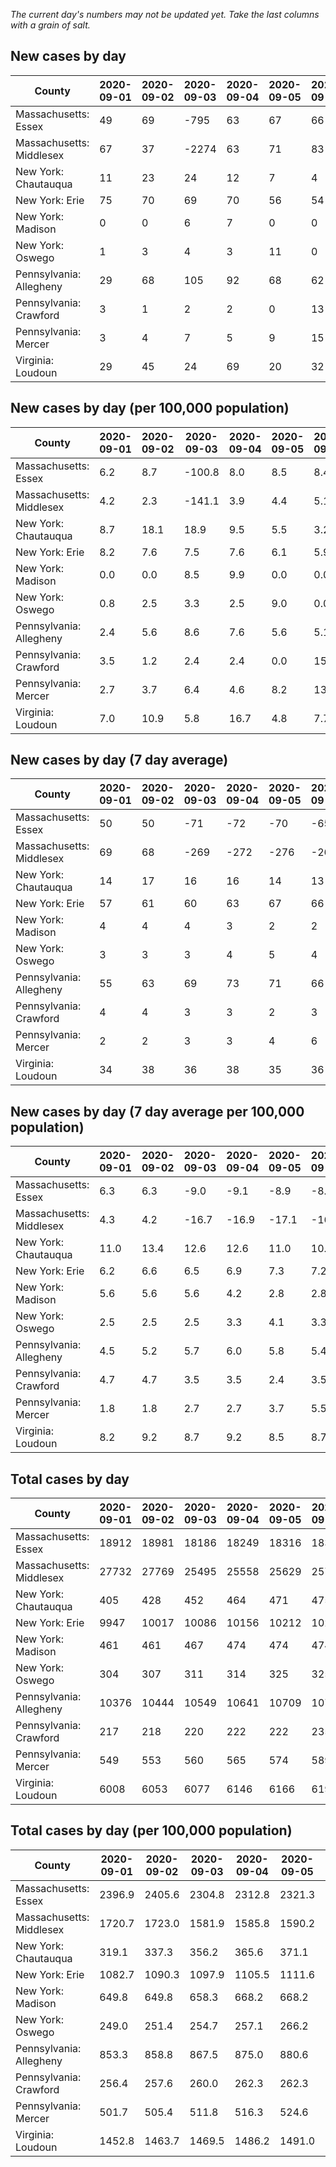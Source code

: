 _The current day's numbers may not be updated yet. Take the last columns with a grain of salt._
## New cases by day

| County | 2020-09-01 | 2020-09-02 | 2020-09-03 | 2020-09-04 | 2020-09-05 | 2020-09-06 | 2020-09-07 |
| --- | --- | --- | --- | --- | --- | --- | --- |
| Massachusetts: Essex | 49 | 69 | -795 | 63 | 67 | 66 |  |
| Massachusetts: Middlesex | 67 | 37 | -2274 | 63 | 71 | 83 |  |
| New York: Chautauqua | 11 | 23 | 24 | 12 | 7 | 4 |  |
| New York: Erie | 75 | 70 | 69 | 70 | 56 | 54 |  |
| New York: Madison | 0 | 0 | 6 | 7 | 0 | 0 |  |
| New York: Oswego | 1 | 3 | 4 | 3 | 11 | 0 |  |
| Pennsylvania: Allegheny | 29 | 68 | 105 | 92 | 68 | 62 |  |
| Pennsylvania: Crawford | 3 | 1 | 2 | 2 | 0 | 13 |  |
| Pennsylvania: Mercer | 3 | 4 | 7 | 5 | 9 | 15 |  |
| Virginia: Loudoun | 29 | 45 | 24 | 69 | 20 | 32 |  |

## New cases by day (per 100,000 population)

| County | 2020-09-01 | 2020-09-02 | 2020-09-03 | 2020-09-04 | 2020-09-05 | 2020-09-06 | 2020-09-07 |
| --- | --- | --- | --- | --- | --- | --- | --- |
| Massachusetts: Essex | 6.2 | 8.7 | -100.8 | 8.0 | 8.5 | 8.4 |  |
| Massachusetts: Middlesex | 4.2 | 2.3 | -141.1 | 3.9 | 4.4 | 5.1 |  |
| New York: Chautauqua | 8.7 | 18.1 | 18.9 | 9.5 | 5.5 | 3.2 |  |
| New York: Erie | 8.2 | 7.6 | 7.5 | 7.6 | 6.1 | 5.9 |  |
| New York: Madison | 0.0 | 0.0 | 8.5 | 9.9 | 0.0 | 0.0 |  |
| New York: Oswego | 0.8 | 2.5 | 3.3 | 2.5 | 9.0 | 0.0 |  |
| Pennsylvania: Allegheny | 2.4 | 5.6 | 8.6 | 7.6 | 5.6 | 5.1 |  |
| Pennsylvania: Crawford | 3.5 | 1.2 | 2.4 | 2.4 | 0.0 | 15.4 |  |
| Pennsylvania: Mercer | 2.7 | 3.7 | 6.4 | 4.6 | 8.2 | 13.7 |  |
| Virginia: Loudoun | 7.0 | 10.9 | 5.8 | 16.7 | 4.8 | 7.7 |  |

## New cases by day (7 day average)

| County | 2020-09-01 | 2020-09-02 | 2020-09-03 | 2020-09-04 | 2020-09-05 | 2020-09-06 | 2020-09-07 |
| --- | --- | --- | --- | --- | --- | --- | --- |
| Massachusetts: Essex | 50 | 50 | -71 | -72 | -70 | -65 |  |
| Massachusetts: Middlesex | 69 | 68 | -269 | -272 | -276 | -269 |  |
| New York: Chautauqua | 14 | 17 | 16 | 16 | 14 | 13 |  |
| New York: Erie | 57 | 61 | 60 | 63 | 67 | 66 |  |
| New York: Madison | 4 | 4 | 4 | 3 | 2 | 2 |  |
| New York: Oswego | 3 | 3 | 3 | 4 | 5 | 4 |  |
| Pennsylvania: Allegheny | 55 | 63 | 69 | 73 | 71 | 66 |  |
| Pennsylvania: Crawford | 4 | 4 | 3 | 3 | 2 | 3 |  |
| Pennsylvania: Mercer | 2 | 2 | 3 | 3 | 4 | 6 |  |
| Virginia: Loudoun | 34 | 38 | 36 | 38 | 35 | 36 |  |

## New cases by day (7 day average per 100,000 population)

| County | 2020-09-01 | 2020-09-02 | 2020-09-03 | 2020-09-04 | 2020-09-05 | 2020-09-06 | 2020-09-07 |
| --- | --- | --- | --- | --- | --- | --- | --- |
| Massachusetts: Essex | 6.3 | 6.3 | -9.0 | -9.1 | -8.9 | -8.2 |  |
| Massachusetts: Middlesex | 4.3 | 4.2 | -16.7 | -16.9 | -17.1 | -16.7 |  |
| New York: Chautauqua | 11.0 | 13.4 | 12.6 | 12.6 | 11.0 | 10.2 |  |
| New York: Erie | 6.2 | 6.6 | 6.5 | 6.9 | 7.3 | 7.2 |  |
| New York: Madison | 5.6 | 5.6 | 5.6 | 4.2 | 2.8 | 2.8 |  |
| New York: Oswego | 2.5 | 2.5 | 2.5 | 3.3 | 4.1 | 3.3 |  |
| Pennsylvania: Allegheny | 4.5 | 5.2 | 5.7 | 6.0 | 5.8 | 5.4 |  |
| Pennsylvania: Crawford | 4.7 | 4.7 | 3.5 | 3.5 | 2.4 | 3.5 |  |
| Pennsylvania: Mercer | 1.8 | 1.8 | 2.7 | 2.7 | 3.7 | 5.5 |  |
| Virginia: Loudoun | 8.2 | 9.2 | 8.7 | 9.2 | 8.5 | 8.7 |  |

## Total cases by day

| County | 2020-09-01 | 2020-09-02 | 2020-09-03 | 2020-09-04 | 2020-09-05 | 2020-09-06 | 2020-09-07 |
| --- | --- | --- | --- | --- | --- | --- | --- |
| Massachusetts: Essex | 18912 | 18981 | 18186 | 18249 | 18316 | 18382 |  |
| Massachusetts: Middlesex | 27732 | 27769 | 25495 | 25558 | 25629 | 25712 |  |
| New York: Chautauqua | 405 | 428 | 452 | 464 | 471 | 475 |  |
| New York: Erie | 9947 | 10017 | 10086 | 10156 | 10212 | 10266 |  |
| New York: Madison | 461 | 461 | 467 | 474 | 474 | 474 |  |
| New York: Oswego | 304 | 307 | 311 | 314 | 325 | 325 |  |
| Pennsylvania: Allegheny | 10376 | 10444 | 10549 | 10641 | 10709 | 10771 |  |
| Pennsylvania: Crawford | 217 | 218 | 220 | 222 | 222 | 235 |  |
| Pennsylvania: Mercer | 549 | 553 | 560 | 565 | 574 | 589 |  |
| Virginia: Loudoun | 6008 | 6053 | 6077 | 6146 | 6166 | 6198 |  |

## Total cases by day (per 100,000 population)

| County | 2020-09-01 | 2020-09-02 | 2020-09-03 | 2020-09-04 | 2020-09-05 | 2020-09-06 | 2020-09-07 |
| --- | --- | --- | --- | --- | --- | --- | --- |
| Massachusetts: Essex | 2396.9 | 2405.6 | 2304.8 | 2312.8 | 2321.3 | 2329.7 |  |
| Massachusetts: Middlesex | 1720.7 | 1723.0 | 1581.9 | 1585.8 | 1590.2 | 1595.3 |  |
| New York: Chautauqua | 319.1 | 337.3 | 356.2 | 365.6 | 371.1 | 374.3 |  |
| New York: Erie | 1082.7 | 1090.3 | 1097.9 | 1105.5 | 1111.6 | 1117.4 |  |
| New York: Madison | 649.8 | 649.8 | 658.3 | 668.2 | 668.2 | 668.2 |  |
| New York: Oswego | 249.0 | 251.4 | 254.7 | 257.1 | 266.2 | 266.2 |  |
| Pennsylvania: Allegheny | 853.3 | 858.8 | 867.5 | 875.0 | 880.6 | 885.7 |  |
| Pennsylvania: Crawford | 256.4 | 257.6 | 260.0 | 262.3 | 262.3 | 277.7 |  |
| Pennsylvania: Mercer | 501.7 | 505.4 | 511.8 | 516.3 | 524.6 | 538.3 |  |
| Virginia: Loudoun | 1452.8 | 1463.7 | 1469.5 | 1486.2 | 1491.0 | 1498.8 |  |
